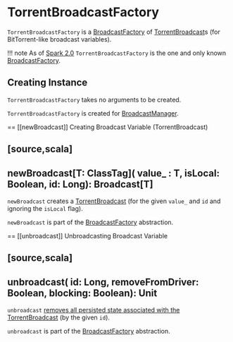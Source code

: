 # TorrentBroadcastFactory

`TorrentBroadcastFactory` is a [BroadcastFactory](BroadcastFactory.md) of [TorrentBroadcast](TorrentBroadcast.md)s (for BitTorrent-like broadcast variables).

!!! note
    As of [Spark 2.0](https://issues.apache.org/jira/browse/SPARK-12588) `TorrentBroadcastFactory` is the one and only known [BroadcastFactory](BroadcastFactory.md).

## Creating Instance

`TorrentBroadcastFactory` takes no arguments to be created.

`TorrentBroadcastFactory` is created for [BroadcastManager](BroadcastManager.md#broadcastFactory).

== [[newBroadcast]] Creating Broadcast Variable (TorrentBroadcast)

[source,scala]
----
newBroadcast[T: ClassTag](
  value_ : T,
  isLocal: Boolean,
  id: Long): Broadcast[T]
----

`newBroadcast` creates a [TorrentBroadcast](TorrentBroadcast.md) (for the given `value_` and `id` and ignoring the `isLocal` flag).

`newBroadcast` is part of the [BroadcastFactory](BroadcastFactory.md#newBroadcast) abstraction.

== [[unbroadcast]] Unbroadcasting Broadcast Variable

[source,scala]
----
unbroadcast(
  id: Long,
  removeFromDriver: Boolean,
  blocking: Boolean): Unit
----

`unbroadcast` [removes all persisted state associated with the TorrentBroadcast](TorrentBroadcast.md#unpersist) (by the given `id`).

`unbroadcast` is part of the [BroadcastFactory](BroadcastFactory.md#unbroadcast) abstraction.
